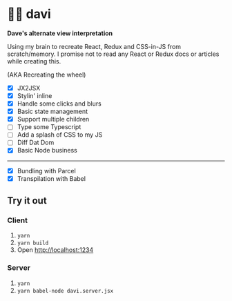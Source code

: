 # 👦🏻 davi

**Dave's alternate view interpretation**

Using my brain to recreate React, Redux and CSS-in-JS from scratch/memory. I promise not to read any React or Redux docs or articles while creating this.

(AKA Recreating the wheel)

* [x] JX2JSX
* [x] Stylin' inline
* [x] Handle some clicks and blurs
* [x] Basic state management
* [x] Support multiple children
* [ ] Type some Typescript
* [ ] Add a splash of CSS to my JS
* [ ] Diff Dat Dom
* [x] Basic Node business

---

* [x] Bundling with Parcel
* [x] Transpilation with Babel

## Try it out

### Client

1.  `yarn`
2.  `yarn build`
3.  Open [http://localhost:1234](http://localhost:1234)

### Server

1. `yarn`
2. `yarn babel-node davi.server.jsx`